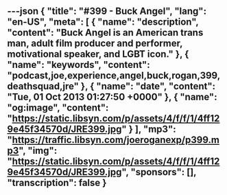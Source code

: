 ---json
{
  "title": "#399 - Buck Angel",
  "lang": "en-US",
  "meta": [
    {
      "name": "description",
      "content": "Buck Angel is an American trans man, adult film producer and performer, motivational speaker, and LGBT icon."
    },
    {
      "name": "keywords",
      "content": "podcast,joe,experience,angel,buck,rogan,399,deathsquad,jre"
    },
    {
      "name": "date",
      "content": "Tue, 01 Oct 2013 01:27:50 +0000"
    },
    {
      "name": "og:image",
      "content": "https://static.libsyn.com/p/assets/4/f/f/1/4ff129e45f34570d/JRE399.jpg"
    }
  ],
  "mp3": "https://traffic.libsyn.com/joeroganexp/p399.mp3",
  "img": "https://static.libsyn.com/p/assets/4/f/f/1/4ff129e45f34570d/JRE399.jpg",
  "sponsors": [],
  "transcription": false
}
---
<episode-header />

<timemark seconds="0" />

<transcribe-call-to-action />

<episode-footer />